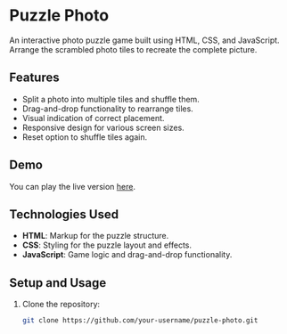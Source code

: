 # Puzzle Photo

An interactive photo puzzle game built using HTML, CSS, and JavaScript. Arrange the scrambled photo tiles to recreate the complete picture.

## Features
- Split a photo into multiple tiles and shuffle them.
- Drag-and-drop functionality to rearrange tiles.
- Visual indication of correct placement.
- Responsive design for various screen sizes.
- Reset option to shuffle tiles again.

## Demo
You can play the live version [here](https://your-demo-link.com).

## Technologies Used
- **HTML**: Markup for the puzzle structure.
- **CSS**: Styling for the puzzle layout and effects.
- **JavaScript**: Game logic and drag-and-drop functionality.

## Setup and Usage
1. Clone the repository:
   ```bash
   git clone https://github.com/your-username/puzzle-photo.git
